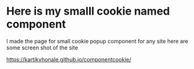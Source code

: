 # Here is my smalll cookie named component
I made the page for small cookie popup component for any site
here are some screen shot of the site

https://kartikvhonale.github.io/componentcookie/
